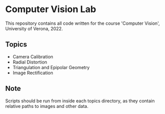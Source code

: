 # Computer Vision Lab

This repository contains all code written for the
course 'Computer Vision', University of Verona, 2022.

## Topics

- Camera Calibration
- Radial Distortion
- Triangulation and Epipolar Geometry
- Image Rectification

## Note

Scripts should be run from inside each topics directory, as they contain relative paths to images and other data. 
